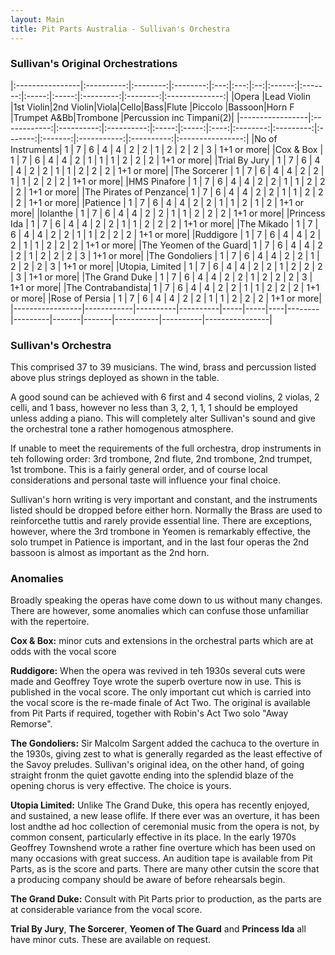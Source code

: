```yaml
---
layout: Main
title: Pit Parts Australia - Sullivan's Orchestra
---
```



### Sullivan's Original Orchestrations

|:----------------|:----------:|:--------:|:--------:|:---:|:---:|:--:|:------:|:-------:|:-----:|:-----:|:---------:|:--------:|:--------------:|
|Opera            |Lead Violin |1st Violin|2nd Violin|Viola|Cello|Bass|Flute   |Piccolo  |Bassoon|Horn F |Trumpet A&Bb|Trombone |Percussion inc Timpani(2)|
|-----------------|:------------:|:----------:|:----------:|:-----:|:-----:|:----:|:--------:|:---------:|:-------:|:-------:|:-----------:|:----------:|:----------------:|
|No of Instruments| 1 | 7 | 6 | 4 | 4 | 2 | 2 | 1 | 2 | 2 | 2 | 3 | 1+1 or more|
|Cox & Box        | 1 | 7 | 6 | 4 | 4 | 2 | 1 | 1 | 1 | 2 | 2 | 2 | 1+1 or more|
|Trial By Jury    | 1 | 7 | 6 | 4 | 4 | 2 | 2 | 1 | 1 | 2 | 2 | 2 | 1+1 or more|
|The Sorcerer     | 1 | 7 | 6 | 4 | 4 | 2 | 2 | 1 | 1 | 2 | 2 | 2 | 1+1 or more|
|HMS Pinafore     | 1 | 7 | 6 | 4 | 4 | 2 | 2 | 1 | 1 | 2 | 2 | 2 | 1+1 or more|
|The Pirates of Penzance| 1 | 7 | 6 | 4 | 4 | 2 | 2 | 1 | 1 | 2 | 2 | 2 | 1+1 or more|
|Patience         | 1 | 7 | 6 | 4 | 4 | 2 | 2 | 1 | 1 | 2 | 1 | 2 | 1+1 or more|
|Iolanthe         | 1 | 7 | 6 | 4 | 4 | 2 | 2 | 1 | 1 | 2 | 2 | 2 | 1+1 or more|
|Princess Ida     | 1 | 7 | 6 | 4 | 4 | 2 | 2 | 1 | 1 | 2 | 2 | 2 | 1+1 or more|
|The Mikado       | 1 | 7 | 6 | 4 | 4 | 2 | 2 | 1 | 1 | 2 | 2 | 2 | 1+1 or more|
|Ruddigore        | 1 | 7 | 6 | 4 | 4 | 2 | 2 | 1 | 1 | 2 | 2 | 2 | 1+1 or more|
|The Yeomen of the Guard| 1 | 7 | 6 | 4 | 4 | 2 | 2 | 1 | 2 | 2 | 2 | 3 | 1+1 or more|
|The Gondoliers   | 1 | 7 | 6 | 4 | 4 | 2 | 2 | 1 | 2 | 2 | 2 | 3 | 1+1 or more|
|Utopia, Limited  | 1 | 7 | 6 | 4 | 4 | 2 | 2 | 1 | 2 | 2 | 2 | 3 | 1+1 or more|
|The Grand Duke   | 1 | 7 | 6 | 4 | 4 | 2 | 2 | 1 | 2 | 2 | 2 | 3 | 1+1 or more|
|The Contrabandista| 1 | 7 | 6 | 4 | 4 | 2 | 2 | 1 | 1 | 2 | 2 | 2 | 1+1 or more|
|Rose of Persia   | 1 | 7 | 6 | 4 | 4 | 2 | 2 | 1 | 1 | 2 | 2 | 2 | 1+1 or more|
|-----------------|------------|----------|----------|-----|-----|----|--------|---------|-------|-------|-----------|----------|----------------|

 
### Sullivan's Orchestra 

This comprised 37 to 39 musicians. The wind, brass and percussion listed above plus strings deployed as shown in the table.

A good sound can be achieved with 6 first and 4 second violins, 2 violas, 2 celli, and 1 bass, however no less than 3, 2, 1, 1, 1
should be employed unless adding a piano. This will completely alter Sullivan's sound and give the orchestral tone a rather homogenous atmosphere.

If unable to meet the requirements of the full orchestra, drop instruments in teh following order: 3rd trombone, 2nd flute, 2nd trombone, 2nd trumpet, 1st trombone. This is a fairly general order, and of course local considerations and personal taste will influence your final choice. 

Sullivan's horn writing is very important and constant, and the instruments listed should be dropped before either horn. Normally the Brass are used to reinforcethe tuttis and rarely provide essential line. There are exceptions, however, where the 3rd trombone in Yeomen is remarkably effective, the solo trumpet in Patience is important, and in the last four operas the 2nd bassoon is almost as important as the 2nd horn.

 
### Anomalies

Broadly speaking the operas have come down to us without many changes. There are however, some anomalies which can confuse those unfamiliar with the repertoire.

**Cox & Box:** minor cuts and extensions in the orchestral parts which are at odds with the vocal score

**Ruddigore:** When the opera was revived in teh 1930s several cuts were made and Geoffrey Toye wrote the superb overture now in use. This is published in the vocal score. The only important cut which is carried into the vocal score is the re-made finale of Act Two. The original is available from Pit Parts if required, together with Robin's Act Two solo "Away Remorse".

**The Gondoliers:** Sir Malcolm Sargent added the cachuca to the overture in the 1930s, giving zest to what is generally regarded as the least effective of the Savoy preludes. Sullivan's original idea, on the other hand, of going straight fronm the quiet gavotte ending into the splendid blaze of the opening chorus is very effective. The choice is yours.

**Utopia Limited:** Unlike The Grand Duke, this opera has recently enjoyed, and sustained, a new lease oflife. If there ever was an overture, it has been lost andthe ad hoc collection of ceremonial music from the opera is not, by common consent, particularly effective in its place. In the early 1970s Geoffrey Townshend wrote a rather fine overture which has been used on many occasions with great success. An audition tape is available from Pit Parts, as is the score and parts. There are many other cutsin the score that a producing company should be aware of before rehearsals begin.

**The Grand Duke:** Consult with Pit Parts prior to production, as the parts are at considerable variance from the vocal score.

**Trial By Jury**, **The Sorcerer**, **Yeomen of The Guard** and **Princess Ida** all have minor cuts. These are available on request.

